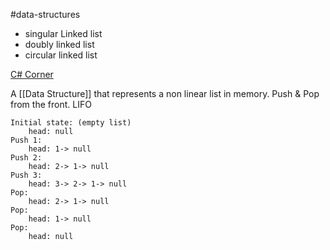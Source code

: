 #data-structures 

- singular Linked list
- doubly linked list
- circular linked list

[C# Corner](https://www.c-sharpcorner.com/article/linked-list-implementation-in-c-sharp/)

A [[Data Structure]] that represents a non linear list in memory. Push & Pop from the front. LIFO

```
Initial state: (empty list)
    head: null
Push 1:
    head: 1-> null
Push 2:
    head: 2-> 1-> null
Push 3:
    head: 3-> 2-> 1-> null
Pop:
	head: 2-> 1-> null
Pop:
	head: 1-> null
Pop:
	head: null
```